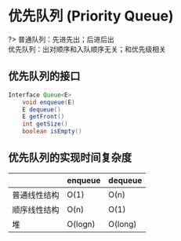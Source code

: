 # 优先队列 (Priority Queue)

?> 普通队列：先进先出；后进后出 <br/> 优先队列：出对顺序和入队顺序无关；和优先级相关



## 优先队列的接口

```java
Interface Queue<E>
    void enqueue(E)
    E dequeue()
    E getFront()
    int getSize()
    boolean isEmpty()
```



## 优先队列的实现时间复杂度

|              | enqueue | dequeue |
| ------------ | ------- | ------- |
| 普通线性结构 | O(1)    | O(n)    |
| 顺序线性结构 | O(n)    | O(1)    |
| 堆           | O(logn) | O(long) |



